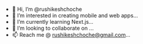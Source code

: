 - 👋 Hi, I’m @rushikeshchoche
- 👀 I’m interested in creating mobile and web apps...
- 🌱 I’m currently learning Next.js...
- 💞️ I’m looking to collaborate on ...
- 📫 Reach me @ rushikeshchoche@gmail.com...

<!---
rushikeshchoche/rushikeshchoche is a ✨ special ✨ repository because its `README.md` (this file) appears on your GitHub profile.
You can click the Preview link to take a look at your changes.
--->

